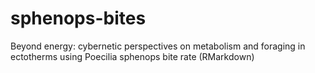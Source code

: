 # sphenops-bites
Beyond energy: cybernetic perspectives on metabolism and foraging in ectotherms using Poecilia sphenops bite rate (RMarkdown)
